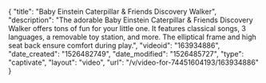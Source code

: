 {
    "title": "Baby Einstein Caterpillar & Friends Discovery Walker",
    "description": "The adorable Baby Einstein Caterpillar & Friends Discovery Walker offers tons of fun for your little one. It features classical songs, 3 languages, a removable toy station, and more. The elliptical frame and high seat back ensure comfort during play.",
    "videoid": "163934886",
    "date_created": "1526482749",
    "date_modified": "1526485727",
    "type": "captivate",
    "layout": "video",
    "url": "\/v\/video-for-74451604193\/163934886"
}